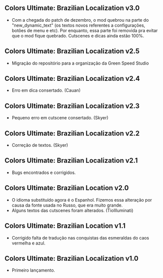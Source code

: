 ## Colors Ultimate: Brazilian Localization v3.0
- Com a chegada do patch de dezembro, o mod quebrou na parte do "new_dynamic_text" (os textos novos referentes a configurações, botões de menu e etc). Por enquanto, essa parte foi removida pra evitar que o mod fique quebrado. Cutscenes e dicas ainda estão 100%.

## Colors Ultimate: Brazilian Localization v2.5
- Migração do repositório para a organização da Green Speed Studio

## Colors Ultimate: Brazilian Localization v2.4
- Erro em dica consertado. (Cauan)

## Colors Ultimate: Brazilian Localization v2.3
- Pequeno erro em cutscene consertado. (Skyer)

## Colors Ultimate: Brazilian Localization v2.2
- Correção de textos. (Skyer)

## Colors Ultimate: Brazilian Localization v2.1
- Bugs encontrados e corrigidos.

## Colors Ultimate: Brazilian Location v2.0
- O idioma substituído agora é o Espanhol. Fizemos essa alteração por causa da fonte usada no Russo, que era muito grande.
- Alguns textos das cutscenes foram alterados. (TioIlluminati)

## Colors Ultimate: Brazilian Location v1.1
- Corrigido falta de tradução nas conquistas das esmeraldas do caos vermelha e azul.

## Colors Ultimate: Brazilian Localization v1.0
- Primeiro lançamento.